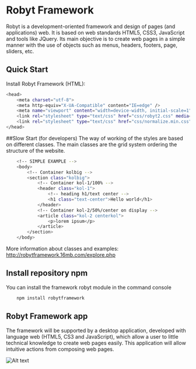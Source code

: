 # Robyt Framework
Robyt is a development-oriented framework and design of pages (and applications) web. It is based on web standards HTML5, CSS3, JavaScript and tools like JQuery. 
Its main objective is to create web pages in a simple manner with the use of objects such as menus, headers, footers, page, sliders, etc. 

## Quick Start
Install Robyt Framework (HTML):

```bash
<head>
	<meta charset="utf-8">
	<meta http-equiv="X-UA-Compatible" content="IE=edge" />
	<meta name="viewport" content="width=device-width, initial-scale=1" />
	<link rel="stylesheet" type="text/css" href="css/robyt2.css" media="screen" />
	<link rel="stylesheet" type="text/css" href="css/normalize.min.css" media="screen" />
</head>
```
##Slow Start (for developers)
The way of working of the styles are based on different classes.
The main classes are the grid system ordering the structure of the website.

```bash
	<!-- SIMPLE EXAMPLE -->
	<body>
		<!-- Container kolbig -->
		<section class="kolbig">
			<!-- Container kol-1/100% -->
			<header class="kol-1">
				<!-- heading h1/text center -->
				<h1 class="text-center">Hello world</h1>
			</header>
			<!-- Container kol-2/50%/center on display -->
			<article class="kol-2 centerkol">
				<p>lorem ipsum</p>
			</article>
		</section>
	</body>
```
More information about classes and examples: http://robytframework.16mb.com/explore.php 

## Install repository npm
You can install the framework robyt module in the command console
```bash
	npm install robytframework
```

## Robyt Framework app
The framework will be supported by a desktop application, developed with language web (HTML5, CS3 and JavaScript), which allow a user to little technical knowledge to create web pages easily. 
This application will allow intuitive actions from composing web pages.

![Alt text](http://a.fsdn.com/con/app/proj/robytframework/screenshots/Untitled.png "Index app")
